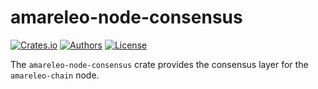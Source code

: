 # amareleo-node-consensus

[![Crates.io](https://img.shields.io/crates/v/amareleo-node-consensus.svg?color=neon)](https://crates.io/crates/amareleo-node-consensus)
[![Authors](https://img.shields.io/badge/authors-Amareleo-orange.svg)](https://amareleo.com)
[![License](https://img.shields.io/badge/License-Apache%202.0-blue.svg)](./LICENSE.md)

The `amareleo-node-consensus` crate provides the consensus layer for the `amareleo-chain` node.
